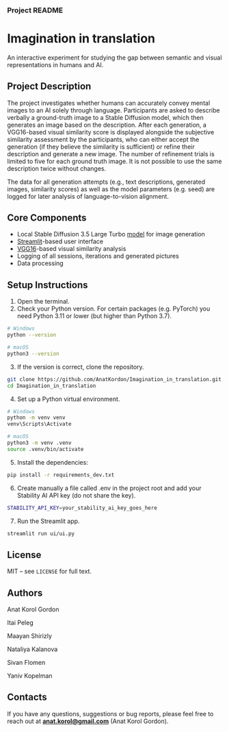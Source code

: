 ### **Project README**

# Imagination in translation
An interactive experiment for studying the gap between semantic and visual representations in humans and AI.

## Project Description
The project investigates whether humans can accurately convey mental images to an AI solely through language. Participants are asked to describe verbally a ground-truth image to a Stable Diffusion model, which then generates an image based on the description. After each generation, a VGG16-based visual similarity score is displayed alongside the subjective similarity assessment by the participants, who can either accept the generation (if they believe the similarity is sufficient) or refine their description and generate a new image. The number of refinement trials is limited to five for each ground truth image. It is not possible to use the same description twice without changes.

The data for all generation attempts (e.g., text descriptions, generated images, similarity scores) as well as the model parameters (e.g. seed) are logged for later analysis of language-to-vision alignment.

## Core Components
- Local Stable Diffusion 3.5 Large Turbo [model](https://platform.stability.ai/docs/api-reference#tag/Generate/paths/~1v2beta~1stable-image~1generate~1sd3/post) for image generation
- [Streamlit](https://streamlit.io/)-based user interface
- [VGG16](https://arxiv.org/abs/1409.1556)-based visual similarity analysis
- Logging of all sessions, iterations and generated pictures
- Data processing

## Setup Instructions
1. Open the terminal.
2. Check your Python version. For certain packages (e.g. PyTorch) you need Python 3.11 or lower (but higher than Python 3.7).
```bash
# Windows
python --version
````  
```bash
# macOS
python3 --version
````
3. If the version is correct, clone the repository.
```bash
git clone https://github.com/AnatKordon/Imagination_in_translation.git
cd Imagination_in_translation
````
4. Set up a Python virtual environment.
```bash
# Windows
python -m venv venv
venv\Scripts\Activate
````
```bash
# macOS
python3 -m venv .venv
source .venv/bin/activate
````
5. Install the dependencies:
```bash
pip install -r requirements_dev.txt
````
6. Create manually a file called .env in the project root and add your Stability AI API key (do not share the key).
```bash
STABILITY_API_KEY=your_stability_ai_key_goes_here
```` 
7. Run the Streamlit app.
```bash
streamlit run ui/ui.py
```` 
## License
MIT – see `LICENSE` for full text.

## Authors
Anat Korol Gordon

Itai Peleg

Maayan Shirizly

Nataliya Kalanova

Sivan Flomen

Yaniv Kopelman

## Contacts 
If you have any questions, suggestions or bug reports, please feel free to reach out at **anat.korol@gmail.com** (Anat Korol Gordon).
